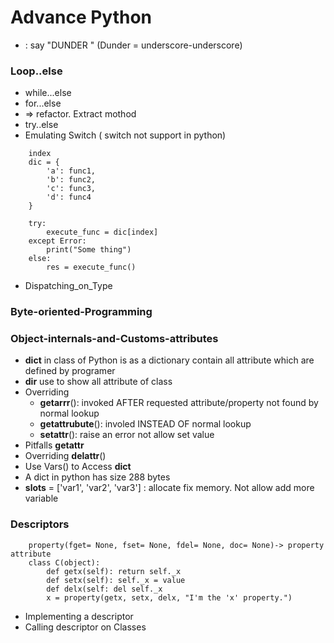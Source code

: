 # Advance Python
- __<method-name>__ : say "DUNDER <method-name>" (Dunder = underscore-underscore)
### Loop..else
- while...else
- for...else
- => refactor. Extract mothod
- try..else
- Emulating Switch ( switch not support in python)
```
    index
    dic = {
        'a': func1,
        'b': func2,
        'c': func3,
        'd': func4
    }

    try:
        execute_func = dic[index]
    except Error:
        print("Some thing")
    else:
        res = execute_func()

```
- Dispatching_on_Type 
### Byte-oriented-Programming
### Object-internals-and-Customs-attributes
- __dict__ in class of Python is as a dictionary contain all attribute which are defined by programer
- __dir__ use to show all attribute of class
- Overriding
    * __getarrr__(): invoked AFTER  requested attribute/property not found by normal lookup
    * __getattrubute__(): involed INSTEAD OF normal lookup
    * __setattr__(): raise an error not allow set value
- Pitfalls __getattr__
- Overriding __delattr__()
- Use Vars() to Access __dict__
- A dict in python has size 288 bytes
- __slots__ = ['var1', 'var2', 'var3'] : allocate fix memory. Not allow add more variable
### Descriptors
```
    property(fget= None, fset= None, fdel= None, doc= None)-> property attribute
    class C(object):
        def getx(self): return self._x
        def setx(self): self._x = value
        def delx(self: del self._x
        x = property(getx, setx, delx, "I'm the 'x' property.")
```
- Implementing a descriptor
- Calling descriptor on Classes

    



